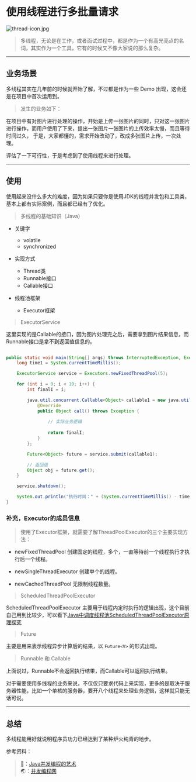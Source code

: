 
# 使用线程进行多批量请求
 
 ![thread-icon.jpg](https://i.loli.net/2020/07/05/xG9bIeSB8jpz5yR.jpg)
 
 > 多线程，无论是在工作，或者面试过程中，都是作为一个有高光亮点的名词，其实作为一个工具，它有的时候又不像大家说的那么复杂。

---

## 业务场景

 多线程其实在几年前的时候就开始了解，不过都是作为一些 Demo 出现，这会还是在项目中首次运用到。
 
 > 发生的业务如下：

 在项目中有对图片进行处理的操作，开始是上传一张图片的同时，只对这一张图片进行操作，而用户使用了下来，提出一张图片一张图片的上传效率太慢，而且等待时间过久，
 于是，大家都懂的，需求开始改动了，改成多张图片上传，一次处理。
 
 评估了一下可行性，于是考虑到了使用线程来进行处理。
 
---

## 使用

 使用起来没什么多大的难度，因为如果只要你是使用JDK的线程并发包和工具类，基本上都有实际案例，而且都已经有了优化。
 
> 多线程的基础知识（Java）
  
  - 关键字
     - volatile
     - synchronized
  
  - 实现方式
     - Thread类
     - Runnable接口
     - Callable接口
     
  - 线程池框架
     - Executor框架
 
> ExecutorService
 
 这里实现的是Callable的接口，因为图片处理完之后，需要拿到图片结果信息，而Runnable接口是拿不到返回值信息的。
 
```java

public static void main(String[] args) throws InterruptedException, ExecutionException {
    long time1 = System.currentTimeMillis();

    ExecutorService service = Executors.newFixedThreadPool(5);

    for (int i = 0; i < 10; i++) {
        int finalI = i;

        java.util.concurrent.Callable<Object> callable1 = new java.util.concurrent.Callable() {
            @Override
            public Object call() throws Exception {
               
                // 实际业务逻辑
                
                return finalI;
            }
        };

        Future<Object> future = service.submit(callable1);

        // 返回值
        Object obj = future.get();
    }

    service.shutdown();

    System.out.println("执行时间：" + (System.currentTimeMillis() - time1) + ":ms");
}
```
 
### 补充，Executor的成员信息

> 使用了Executor框架，就需要了解ThreadPoolExecutor的三个主要实现方法：
 
 - newFixedThreadPool
 创建固定的线程，多个，一直等待前一个线程执行才执行后一个线程。
 
 - newSingleThreadExecutor
 创建单个的线程。
 
 - newCachedThreadPool
 无限制线程数量。
 
> ScheduledThreadPoolExecutor
 
 ScheduledThreadPoolExecutor 主要用于线程内定时执行的逻辑出现，这个目前自己用到比较少，可以看下[Java中调度线程池ScheduledThreadPoolExecutor原理探究](https://ifeve.com/33981-2/)
 
> Future 
 
 主要是用来表示线程异步计算后的结果，以 `Future<V>` 的形式出现。
 
> Runnable 和 Callable
 
 上面说过，Runnable不会返回执行结果，而Callable可以返回执行结果。
 
 对于需要使用多线程的业务来说，不仅仅只要求代码上来实现，更多的是取决于服务器性能，比如一个单核的服务器，要开八个线程来处理业务逻辑，这样就只能无话可说。

---

## 总结

 多线程能用好就说明程序员功力已经达到了某种炉火纯青的地步。
 
 参考资料：
 
 > 📕：[Java并发编程的艺术](https://book.douban.com/subject/26591326/) <br/>
 > 🌏：[并发编程网](https://ifeve.com)